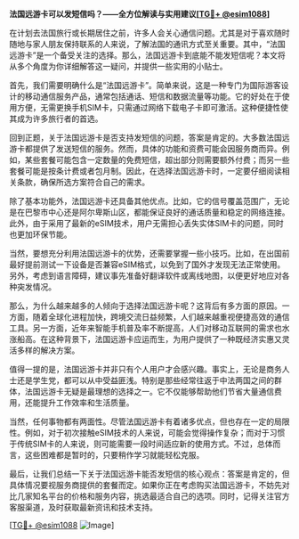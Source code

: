 **法国远游卡可以发短信吗？——全方位解读与实用建议[[TG💪+ @esim1088](https://t.me/s/esim1088)]**

在计划去法国旅行或长期居住之前，许多人会关心通信问题。尤其是对于喜欢随时随地与家人朋友保持联系的人来说，了解法国的通讯方式至关重要。其中，“法国远游卡”是一个备受关注的选择。那么，法国远游卡到底能不能发短信呢？本文将从多个角度为你详细解答这一疑问，并提供一些实用的小贴士。

首先，我们需要明确什么是“法国远游卡”。简单来说，这是一种专门为国际游客设计的移动通信服务产品，通常包括通话、短信和数据流量等功能。它的好处在于使用方便，无需更换手机SIM卡，只需通过网络下载电子卡即可激活。这种便捷性使其成为许多旅行者的首选。

回到正题，关于法国远游卡是否支持发短信的问题，答案是肯定的。大多数法国远游卡都提供了发送短信的服务。然而，具体的功能和资费可能会因服务商而异。例如，某些套餐可能包含一定数量的免费短信，超出部分则需要额外付费；而另一些套餐可能是按条计费或者包月制。因此，在选择法国远游卡时，一定要仔细阅读相关条款，确保所选方案符合自己的需求。

除了基本功能外，法国远游卡还具备其他优点。比如，它的信号覆盖范围广，无论是在巴黎市中心还是阿尔卑斯山区，都能保证良好的通话质量和稳定的网络连接。此外，由于采用了最新的eSIM技术，用户无需担心丢失实体SIM卡的问题，同时也更加环保节能。

当然，要想充分利用法国远游卡的优势，还需要掌握一些小技巧。比如，在出国前最好提前测试一下设备是否兼容eSIM格式，以免到了国外才发现无法正常使用。另外，考虑到语言障碍，建议事先准备好翻译软件或离线地图，以便更好地应对各种突发情况。

那么，为什么越来越多的人倾向于选择法国远游卡呢？这背后有多方面的原因。一方面，随着全球化进程加快，跨境交流日益频繁，人们越来越重视便捷高效的通信工具。另一方面，近年来智能手机普及率不断提高，人们对移动互联网的需求也水涨船高。在这种背景下，法国远游卡应运而生，为用户提供了一种既经济实惠又灵活多样的解决方案。

值得一提的是，法国远游卡并非只有个人用户才会感兴趣。事实上，无论是商务人士还是学生党，都可以从中受益匪浅。特别是那些经常往返于中法两国之间的群体，法国远游卡无疑是最理想的选择之一。它不仅能够帮助他们节省大量通信费用，还能提升工作效率和生活质量。

当然，任何事物都有两面性。尽管法国远游卡有着诸多优点，但也存在一定的局限性。例如，对于初次接触eSIM技术的人来说，可能会觉得操作复杂；而对于习惯于传统SIM卡的人来说，则可能需要一段时间适应新的使用方式。不过，总体而言，这些困难都是暂时的，只要稍作学习就能轻松克服。

最后，让我们总结一下关于法国远游卡能否发短信的核心观点：答案是肯定的，但具体情况要视服务商提供的套餐而定。如果你正在考虑购买法国远游卡，不妨先对比几家知名平台的价格和服务内容，挑选最适合自己的选项。同时，记得关注官方客服渠道，及时获取最新资讯和技术支持。

[[TG💪+ @esim1088](https://t.me/s/esim1088) ![Image](https://i.postimg.cc/4NQfJmqS/Snipaste-2025-05-13-00-14-12.png)]
